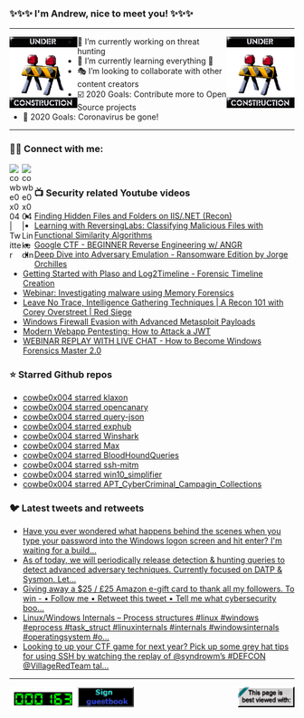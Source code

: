 ### ✨✨✨ I'm Andrew, nice to meet you! ✨✨✨

---
<img align="left" width="120px" src="https://raw.githubusercontent.com/cowbe0x004/cowbe0x004/master/images/image004.gif" />
<img align="right" width="120px" src="https://raw.githubusercontent.com/cowbe0x004/cowbe0x004/master/images/image004.gif" />

- 📖 I’m currently working on threat hunting
- 📘 I’m currently learning everything 🤣
- 🎭 I’m looking to collaborate with other content creators
- ☑️ 2020 Goals: Contribute more to Open Source projects
- 🦠 2020 Goals: Coronavirus be gone!

---

### 🤝🏽 Connect with me:
[<img align="left" alt="cowbe0x004 | Twitter" width="22px" src="https://cdn.jsdelivr.net/npm/simple-icons@v3/icons/twitter.svg" />][twitter]
[<img align="left" alt="cowbe0x004 | LinkedIn" width="22px" src="https://cdn.jsdelivr.net/npm/simple-icons@v3/icons/linkedin.svg" />][linkedin]

<!--
[<img align="left" alt="cowbe0x004.com" width="22px" src="https://raw.githubusercontent.com/iconic/open-iconic/master/svg/globe.svg" />][website]
[<img align="left" alt="cowbe0x004 | YouTube" width="22px" src="https://cdn.jsdelivr.net/npm/simple-icons@v3/icons/youtube.svg" />][youtube]
[<img align="left" alt="cowbe0x004 | Instagram" width="22px" src="https://cdn.jsdelivr.net/npm/simple-icons@v3/icons/instagram.svg" />][instagram]
-->

<br />

### 📺 Security related Youtube videos
<!-- YOUTUBE:START -->
- [Finding Hidden Files and Folders on IIS/.NET (Recon)](https://www.youtube.com/watch?v=HrJW6Y9kHC4)
- [Learning with ReversingLabs: Classifying Malicious Files with Functional Similarity Algorithms](https://www.youtube.com/watch?v=7XDgMGdPpxQ)
- [Google CTF - BEGINNER Reverse Engineering w/ ANGR](https://www.youtube.com/watch?v=RCgEIBfnTEI)
- [Deep Dive into Adversary Emulation - Ransomware Edition by Jorge Orchilles](https://www.youtube.com/watch?v=CXpHaY-2Fvw)
- [Getting Started with Plaso and Log2Timeline - Forensic Timeline Creation](https://www.youtube.com/watch?v=sAvyRwOmE10)
- [Webinar: Investigating malware using Memory Forensics](https://www.youtube.com/watch?v=tBv5wcpT6Js)
- [Leave No Trace, Intelligence Gathering Techniques | A Recon 101 with Corey Overstreet | Red Siege](https://www.youtube.com/watch?v=rG_NELPCS_k)
- [Windows Firewall Evasion with Advanced Metasploit Payloads](https://www.youtube.com/watch?v=FSZSbQn0f9A)
- [Modern Webapp Pentesting: How to Attack a JWT](https://www.youtube.com/watch?v=muYmiEtPL8U)
- [WEBINAR REPLAY WITH LIVE CHAT - How to Become Windows Forensics Master 2.0](https://www.youtube.com/watch?v=7hGWOQUBMoA)
<!-- YOUTUBE:END -->

### ⭐ Starred Github repos
<!-- GITHUB_STAR:START -->
- [cowbe0x004 starred klaxon](https://github.com/themarshallproject/klaxon)
- [cowbe0x004 starred opencanary](https://github.com/thinkst/opencanary)
- [cowbe0x004 starred query-json](https://github.com/davesnx/query-json)
- [cowbe0x004 starred exphub](https://github.com/zhzyker/exphub)
- [cowbe0x004 starred Winshark](https://github.com/airbus-cert/Winshark)
- [cowbe0x004 starred Max](https://github.com/knavesec/Max)
- [cowbe0x004 starred BloodHoundQueries](https://github.com/CompassSecurity/BloodHoundQueries)
- [cowbe0x004 starred ssh-mitm](https://github.com/jtesta/ssh-mitm)
- [cowbe0x004 starred win10_simplifier](https://github.com/mattreecebentley/win10_simplifier)
- [cowbe0x004 starred APT_CyberCriminal_Campagin_Collections](https://github.com/CyberMonitor/APT_CyberCriminal_Campagin_Collections)
<!-- GITHUB_STAR:END -->

### 🐦 Latest tweets and retweets
<!-- TWEETS:START -->
- [Have you ever wondered what happens behind the scenes when you type your password into the Windows logon screen and hit enter? I'm waiting for a build...](https://twitter.com/SteveSyfuhs/status/1297957799079510018)
- [As of today, we will periodically release detection & hunting queries to detect advanced adversary techniques. Currently focused on DATP & Sysmon. Let...](https://twitter.com/falconforceteam/status/1294199107305734144)
- [Giving away a $25 / £25 Amazon e-gift card to thank all my followers.  To win -  • Follow me • Retweet this tweet • Tell me what cybersecurity boo...](https://twitter.com/blueteamblog/status/1294017578029981700)
- [Linux/Windows Internals – Process structures  #linux #windows #eprocess #task_struct #linuxinternals #internals #windowsinternals #operatingsystem #o...](https://twitter.com/hackingump1/status/1292457001864138752)
- [Looking to up your CTF game for next year? Pick up some grey hat tips for using SSH by watching the replay of @syndrowm’s #DEFCON @VillageRedTeam tal...](https://twitter.com/RandoriAttack/status/1292237991495315462)
<!-- TWEETS:END -->

---

[<img align="left" width="120px" src="https://raw.githubusercontent.com/cowbe0x004/cowbe0x004/master/images/visitors.gif" />][visitor]
[<img align="left" alt="Sign My Guestbook" width="100px" src="https://raw.githubusercontent.com/cowbe0x004/cowbe0x004/master/images/sign_guest_book.gif" />][guestbook]
[<img align="right" width="100px" src="https://raw.githubusercontent.com/cowbe0x004/cowbe0x004/master/images/netscape.gif" />][netscape]


[website]: https://cowbe0x004.com
[twitter]: https://twitter.com/cowbe0x004
[youtube]: https://youtube.com/
[instagram]: https://instagram.com/
[linkedin]: https://www.linkedin.com/in/anhuang/
[guestbook]: https://github.com/cowbe0x004/cowbe0x004/issues
[netscape]: https://github.com/cowbe0x004/cowbe0x004
[visitor]: https://github.com/cowbe0x004/cowbe0x004
